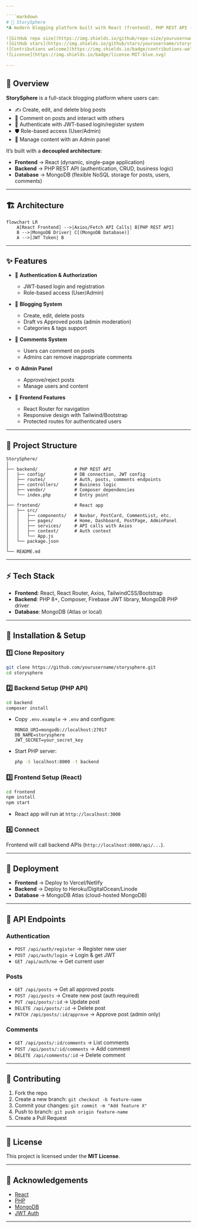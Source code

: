 ```yaml
---

````markdown
# 📝 StorySphere  
*A modern blogging platform built with React (frontend), PHP REST API (backend), and MongoDB (database).*  

![GitHub repo size](https://img.shields.io/github/repo-size/yourusername/storysphere?color=blue)  
![GitHub stars](https://img.shields.io/github/stars/yourusername/storysphere?style=social)  
![Contributions welcome](https://img.shields.io/badge/contributions-welcome-brightgreen.svg)  
![License](https://img.shields.io/badge/license-MIT-blue.svg)  

---
```


## 📌 Overview
**StorySphere** is a full-stack blogging platform where users can:  
- ✍️ Create, edit, and delete blog posts  
- 💬 Comment on posts and interact with others  
- 🔐 Authenticate with JWT-based login/register system  
- 🛡️ Role-based access (User/Admin)  
- 📂 Manage content with an Admin panel  

It’s built with a **decoupled architecture**:
- **Frontend** → React (dynamic, single-page application)  
- **Backend** → PHP REST API (authentication, CRUD, business logic)  
- **Database** → MongoDB (flexible NoSQL storage for posts, users, comments)  

---

## 🏗️ Architecture
```mermaid
flowchart LR
    A[React Frontend] -->|Axios/Fetch API Calls| B[PHP REST API]
    B -->|MongoDB Driver| C[(MongoDB Database)]
    A -->|JWT Token| B
````

---

## ✨ Features

* 🔑 **Authentication & Authorization**

  * JWT-based login and registration
  * Role-based access (User/Admin)

* 📰 **Blogging System**

  * Create, edit, delete posts
  * Draft vs Approved posts (admin moderation)
  * Categories & tags support

* 💬 **Comments System**

  * Users can comment on posts
  * Admins can remove inappropriate comments

* ⚙️ **Admin Panel**

  * Approve/reject posts
  * Manage users and content

* 🎨 **Frontend Features**

  * React Router for navigation
  * Responsive design with Tailwind/Bootstrap
  * Protected routes for authenticated users

---

## 📂 Project Structure

```
StorySphere/
│
├── backend/              # PHP REST API
│   ├── config/           # DB connection, JWT config
│   ├── routes/           # Auth, posts, comments endpoints
│   ├── controllers/      # Business logic
│   ├── vendor/           # Composer dependencies
│   └── index.php         # Entry point
│
├── frontend/             # React app
│   ├── src/
│   │   ├── components/   # Navbar, PostCard, CommentList, etc.
│   │   ├── pages/        # Home, Dashboard, PostPage, AdminPanel
│   │   ├── services/     # API calls with Axios
│   │   ├── context/      # Auth context
│   │   └── App.js
│   └── package.json
│
└── README.md
```

---

## ⚡ Tech Stack

* **Frontend**: React, React Router, Axios, TailwindCSS/Bootstrap
* **Backend**: PHP 8+, Composer, Firebase JWT library, MongoDB PHP driver
* **Database**: MongoDB (Atlas or local)

---

## 🔧 Installation & Setup

### 1️⃣ Clone Repository

```bash
git clone https://github.com/yourusername/storysphere.git
cd storysphere
```

### 2️⃣ Backend Setup (PHP API)

```bash
cd backend
composer install
```

* Copy `.env.example` → `.env` and configure:

  ```env
  MONGO_URI=mongodb://localhost:27017
  DB_NAME=storysphere
  JWT_SECRET=your_secret_key
  ```
* Start PHP server:

  ```bash
  php -S localhost:8000 -t backend
  ```

### 3️⃣ Frontend Setup (React)

```bash
cd frontend
npm install
npm start
```

* React app will run at `http://localhost:3000`

### 4️⃣ Connect

Frontend will call backend APIs (`http://localhost:8000/api/...`).

---

## 🚀 Deployment

* **Frontend** → Deploy to Vercel/Netlify
* **Backend** → Deploy to Heroku/DigitalOcean/Linode
* **Database** → MongoDB Atlas (cloud-hosted MongoDB)

---

## 🧪 API Endpoints

### Authentication

* `POST /api/auth/register` → Register new user
* `POST /api/auth/login` → Login & get JWT
* `GET /api/auth/me` → Get current user

### Posts

* `GET /api/posts` → Get all approved posts
* `POST /api/posts` → Create new post (auth required)
* `PUT /api/posts/:id` → Update post
* `DELETE /api/posts/:id` → Delete post
* `PATCH /api/posts/:id/approve` → Approve post (admin only)

### Comments

* `GET /api/posts/:id/comments` → List comments
* `POST /api/posts/:id/comments` → Add comment
* `DELETE /api/comments/:id` → Delete comment

---

## 👥 Contributing

1. Fork the repo
2. Create a new branch: `git checkout -b feature-name`
3. Commit your changes: `git commit -m "Add feature X"`
4. Push to branch: `git push origin feature-name`
5. Create a Pull Request

---

## 📜 License

This project is licensed under the **MIT License**.

---

## 🌟 Acknowledgements

* [React](https://reactjs.org/)
* [PHP](https://www.php.net/)
* [MongoDB](https://www.mongodb.com/)
* [JWT Auth](https://github.com/firebase/php-jwt)

---
